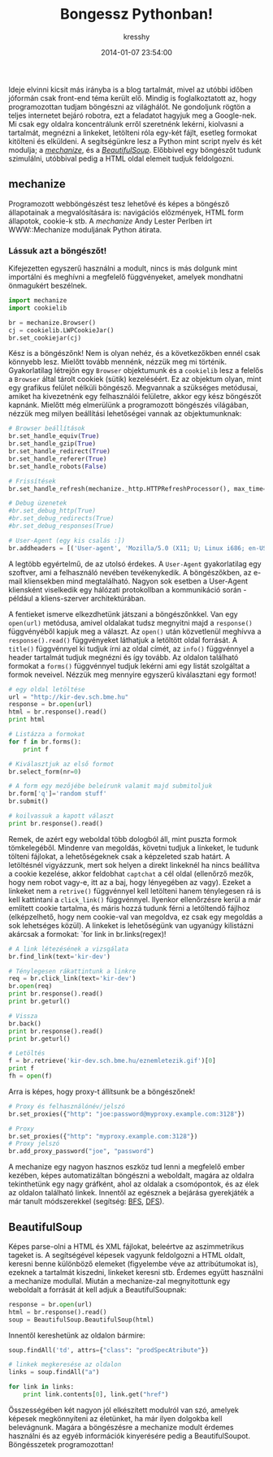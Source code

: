 ﻿---
layout: post
title: "Bongessz Pythonban!"
author: kresshy
date: 2014-01-07 23:54:00
---

Ideje elvinni kicsit más irányba is a blog tartalmát, mivel az utóbbi időben jóformán csak front-end téma került elő. Mindig is foglalkoztatott az, hogy programozottan tudjam böngészni az világhálót. Ne gondoljunk rögtön a teljes internetet bejáró robotra, ezt a feladatot hagyjuk meg a Google-nek. Mi csak egy oldalra koncentrálunk erről szeretnénk lekérni, kiolvasni a tartalmát, megnézni a linkeket, letölteni róla egy-két fájlt, esetleg formokat kitölteni és elküldeni. A segítségünkre lesz a Python mint script nyelv és két modulja; a [_mechanize_](http://wwwsearch.sourceforge.net/mechanize/), és a [_BeautifulSoup_](http://www.crummy.com/software/BeautifulSoup/). Előbbivel egy böngészőt tudunk szimulálni, utóbbival pedig a HTML oldal elemeit tudjuk feldolgozni. 

## mechanize

Programozott webböngészést tesz lehetővé és képes a böngésző állapotainak a megvalósítására is: navigációs előzmények, HTML form állapotok, cookie-k stb. A _mechanize_ Andy Lester Perlben írt WWW::Mechanize moduljának Python átirata.

### Lássuk azt a böngészőt!

Kifejezetten egyszerű használni a modult, nincs is más dolgunk mint importálni és meghívni a megfelelő függvényeket, amelyek mondhatni önmagukért beszélnek.

~~~python
import mechanize
import cookielib

br = mechanize.Browser()
cj = cookielib.LWPCookieJar()
br.set_cookiejar(cj)
~~~

Kész is a böngészőnk! Nem is olyan nehéz, és a következőkben ennél csak könnyebb lesz. Mielőtt tovább mennénk, nézzük meg mi történik. Gyakorlatilag létrejön egy `Browser` objektumunk és a `cookielib` lesz a felelős a `Browser` által tárolt cookiek (sütik) kezeléséért. Ez az objektum olyan, mint egy grafikus felület nélküli böngésző. Megvannak a szükséges metódusai, amiket ha kivezetnénk egy felhasználói felületre, akkor egy kész böngészőt kapnánk. Mielőtt még elmerülünk a programozott böngészés világában, nézzük meg milyen beállítási lehetőségei vannak az objektumunknak:

~~~python
# Browser beállítások
br.set_handle_equiv(True)
br.set_handle_gzip(True)
br.set_handle_redirect(True)
br.set_handle_referer(True)
br.set_handle_robots(False)

# Frissítések
br.set_handle_refresh(mechanize._http.HTTPRefreshProcessor(), max_time=1)

# Debug üzenetek
#br.set_debug_http(True)
#br.set_debug_redirects(True)
#br.set_debug_responses(True)

# User-Agent (egy kis csalás :])
br.addheaders = [('User-agent', 'Mozilla/5.0 (X11; U; Linux i686; en-US; rv:1.9.0.1) Gecko/2008071615 Fedora/3.0.1-1.fc9 Firefox/3.0.1')]
~~~

A legtöbb egyértelmű, de az utolsó érdekes. A `User-Agent` gyakorlatilag egy szoftver, ami a felhasználó nevében tevékenykedik. A böngészőkben, az e-mail kliensekben mind megtalálható. Nagyon sok esetben a User-Agent kliensként viselkedik egy hálózati protokollban a kommunikáció során - például a kliens-szerver architektúrában. 

A fentieket ismerve elkezdhetünk játszani a böngészőnkkel. Van egy `open(url)` metódusa, amivel oldalakat tudsz megnyitni majd a `response()` függvényéből kapjuk meg a választ.  Az `open()` után közvetlenül meghívva a `response().read()` függvényeket láthatjuk a letöltött oldal forrását. A `title()` függvénnyel ki tudjuk írni az oldal címét, az `info()` függvénnyel a header tartalmát tudjuk megnézni és így tovább. Az oldalon található formokat a `forms()` függvénnyel tudjuk lekérni ami egy listát szolgáltat a formok neveivel. Nézzük meg mennyire egyszerű kiválasztani egy formot!

~~~python
# egy oldal letöltése
url = "http://kir-dev.sch.bme.hu"
response = br.open(url)
html = br.response().read()
print html

# Listázza a formokat
for f in br.forms():
    print f

# Kiválasztjuk az első formot
br.select_form(nr=0)

# A form egy mezőjébe beleírunk valamit majd submitoljuk
br.form['q']='random stuff'
br.submit()

# koilvassuk a kapott választ
print br.response().read()
~~~

Remek, de azért egy weboldal több dologból áll, mint puszta formok tömkelegéből. Mindenre van megoldás, követni tudjuk a linkeket, le tudunk tölteni fájlokat, a lehetőségeknek csak a képzeleted szab határt. A letöltésnél vigyázzunk, mert sok helyen a direkt linkeknél ha nincs beállítva a cookie kezelése, akkor feldobhat `captchat` a cél oldal (ellenőrző mezők, hogy nem robot vagy-e, itt az a baj, hogy lényegében az vagy). Ezeket a linkeket nem a `retrive()` függvénnyel kell letölteni hanem ténylegesen rá is kell kattintani a `click_link()` függvénnyel. Ilyenkor ellenőrzésre kerül a már említett cookie tartalma, és máris hozzá tudunk férni a letöltendő fájlhoz (elképzelhető, hogy nem cookie-val van megoldva, ez csak egy megoldás a sok lehetséges közül). A linkeket is lehetőségünk van ugyanúgy kilistázni akárcsak a formokat: `for link in br.links(regex)!

~~~python
# A link létezésének a vizsgálata
br.find_link(text='kir-dev')

# Ténylegesen rákattintunk a linkre
req = br.click_link(text='kir-dev')
br.open(req)
print br.response().read()
print br.geturl()

# Vissza
br.back()
print br.response().read()
print br.geturl()

# Letöltés
f = br.retrieve('kir-dev.sch.bme.hu/eznemletezik.gif')[0]
print f
fh = open(f)
~~~

Arra is képes, hogy proxy-t állítsunk be a böngészőnek!

~~~python
# Proxy és felhasználónév/jelszó
br.set_proxies({"http": "joe:password@myproxy.example.com:3128"})

# Proxy
br.set_proxies({"http": "myproxy.example.com:3128"})
# Proxy jelszó
br.add_proxy_password("joe", "password")
~~~

A mechanize egy nagyon hasznos eszköz tud lenni a megfelelő ember kezében, képes automatizáltan böngészni a weboldalt, magára az oldalra tekinthetünk egy nagy gráfként, ahol az oldalak a csomópontok, és az élek az oldalon található linkek. Innentől az egésznek a bejárása gyerekjáték a már tanult módszerekkel (segítség: [BFS](http://en.wikipedia.org/wiki/Breadth-first_search), [DFS](http://en.wikipedia.org/wiki/Depth-first_search)).

## BeautifulSoup

Képes parse-olni a HTML és XML fájlokat, beleértve az aszimmetrikus tageket is. A segítségével képesek vagyunk feldolgozni a HTML oldalt, keresni benne különböző elemeket (figyelembe véve az attribútumokat is), ezeknek a tartalmát kiszedni, linkeket keresni stb. Érdemes együtt használni a mechanize modullal. Miután a mechanize-zal megnyitottunk egy weboldalt a forrását át kell adjuk a BeautifulSoupnak:

~~~python
response = br.open(url)
html = br.response().read()
soup = BeautifulSoup.BeautifulSoup(html)
~~~

Innentől kereshetünk az oldalon bármire:

~~~python
soup.findAll('td', attrs={"class": "prodSpecAtribute"})

# linkek megkeresése az oldalon
links = soup.findAll("a")

for link in links:
	print link.contents[0], link.get("href")
~~~

Összességében két nagyon jól elkészített modulról van szó, amelyek képesek megkönnyíteni az életünket, ha már ilyen dolgokba kell belevágnunk. Magára a böngészésre a mechanize modult érdemes használni és az egyéb információk kinyerésére pedig a BeautifulSoupot. Böngésszetek programozottan!
